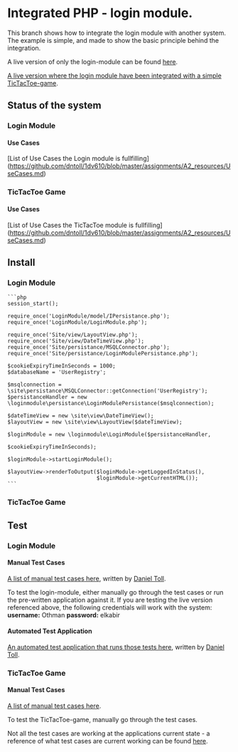 # Integrated PHP - login module.
This branch shows how to integrate the login module with another system. The example is simple, and made to show the basic principle behind the integration.

A live version of only the login-module can be found [here](http://178.62.87.11/basic-functionality/).

[A live version where the login module have been integrated with a simple TicTacToe-game](http://178.62.87.11/added-functionality/).

## Status of the system

### Login Module

#### Use Cases

[List of Use Cases the Login module is fullfilling] (https://github.com/dntoll/1dv610/blob/master/assignments/A2_resources/UseCases.md)

### TicTacToe Game

#### Use Cases

[List of Use Cases the TicTacToe module is fullfilling] (https://github.com/dntoll/1dv610/blob/master/assignments/A2_resources/UseCases.md)

## Install

### Login Module
    ```php
    session_start();

    require_once('LoginModule/model/IPersistance.php');
    require_once('LoginModule/LoginModule.php');

    require_once('Site/view/LayoutView.php');
    require_once('Site/view/DateTimeView.php');
    require_once('Site/persistance/MSQLConnector.php');
    require_once('Site/persistance/LoginModulePersistance.php');

    $cookieExpiryTimeInSeconds = 1000;
    $databaseName = 'UserRegistry';

    $msqlconnection = \site\persistance\MSQLConnector::getConnection('UserRegistry');
    $persistanceHandler = new \loginmodule\persistance\LoginModulePersistance($msqlconnection);

    $dateTimeView = new \site\view\DateTimeView();
    $layoutView = new \site\view\LayoutView($dateTimeView);

    $loginModule = new \loginmodule\LoginModule($persistanceHandler,                        
                                                $cookieExpiryTimeInSeconds);

    $loginModule->startLoginModule();
    
    $layoutView->renderToOutput($loginModule->getLoggedInStatus(),
                                $loginModule->getCurrentHTML());
    ```

### TicTacToe Game

## Test

### Login Module

#### Manual Test Cases

[A list of manual test cases here](https://github.com/dntoll/1dv610/blob/master/assignments/A2_resources/TestCases.md), written by [Daniel Toll](https://github.com/dntoll).  

To test the login-module, either manually go through the test cases or run the pre-written application against it. If you are testing the live version referenced above, the following credentials will work with the system:
**username:** Othman
**password:** elkabir

#### Automated Test Application

[An automated test application that runs those tests here](http://csquiz.lnu.se:25083/index.php), written by [Daniel Toll](https://github.com/dntoll).

### TicTacToe Game

#### Manual Test Cases

[A list of manual test cases here](https://www.google.com).

To test the TicTacToe-game, manually go through the test cases.

Not all the test cases are working at the applications current state - a reference of what test cases are current working can be found [here](https://www.google.com).
